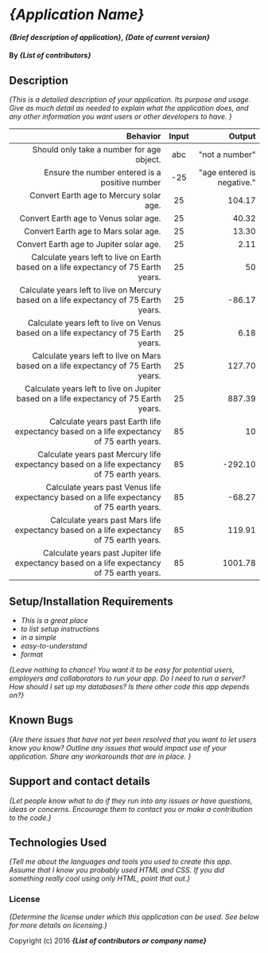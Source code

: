 # _{Application Name}_

#### _{Brief description of application}, {Date of current version}_

#### By _**{List of contributors}**_

## Description

_{This is a detailed description of your application. Its purpose and usage.  Give as much detail as needed to explain what the application does, and any other information you want users or other developers to have. }_

|   Behavior    |   Input     |     Output    |
|--------------:|:-----------:|--------------:|
|Should only take a number for age object. |abc |"not a number" |
|Ensure the number entered is a positive number |-25 |"age entered is negative."|
|Convert Earth age to Mercury solar age. |25 |104.17 |
|Convert Earth age to Venus solar age. |25 |40.32 |
|Convert Earth age to Mars solar age. |25 |13.30 |
|Convert Earth age to Jupiter solar age. |25 |2.11 |
|Calculate years left to live on Earth based on a life expectancy of 75 Earth years. |25 |50 |
|Calculate years left to live on Mercury based on a life expectancy of 75 Earth years. |25 |-86.17 |
|Calculate years left to live on Venus based on a life expectancy of 75 Earth years. |25 |6.18 |
|Calculate years left to live on Mars based on a life expectancy of 75 Earth years. |25 |127.70 |
|Calculate years left to live on Jupiter based on a life expectancy of 75 Earth years. |25 |887.39 |
|Calculate years past Earth life expectancy based on a life expectancy of 75 earth years. |85 |10 |
|Calculate years past Mercury life expectancy based on a life expectancy of 75 earth years. |85 |-292.10 |
|Calculate years past Venus life expectancy based on a life expectancy of 75 earth years. |85 |-68.27 |
|Calculate years past Mars life expectancy based on a life expectancy of 75 earth years. |85 |119.91 |
|Calculate years past Jupiter life expectancy based on a life expectancy of 75 earth years. |85 |1001.78 |





## Setup/Installation Requirements

* _This is a great place_
* _to list setup instructions_
* _in a simple_
* _easy-to-understand_
* _format_

_{Leave nothing to chance! You want it to be easy for potential users, employers and collaborators to run your app. Do I need to run a server? How should I set up my databases? Is there other code this app depends on?}_

## Known Bugs

_{Are there issues that have not yet been resolved that you want to let users know you know?  Outline any issues that would impact use of your application.  Share any workarounds that are in place. }_

## Support and contact details

_{Let people know what to do if they run into any issues or have questions, ideas or concerns.  Encourage them to contact you or make a contribution to the code.}_

## Technologies Used

_{Tell me about the languages and tools you used to create this app. Assume that I know you probably used HTML and CSS. If you did something really cool using only HTML, point that out.}_

### License

*{Determine the license under which this application can be used.  See below for more details on licensing.}*

Copyright (c) 2016 **_{List of contributors or company name}_**
